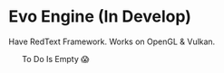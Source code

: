 <h1>Evo Engine (In Develop)</h1>
<p>Have RedText Framework. Works on OpenGL & Vulkan.</p>
<ul>To Do
  Is Empty 😱
</ul>

